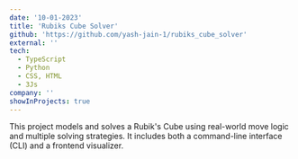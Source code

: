 ```yaml
---
date: '10-01-2023'
title: 'Rubiks Cube Solver'
github: 'https://github.com/yash-jain-1/rubiks_cube_solver'
external: ''
tech:
  - TypeScript
  - Python
  - CSS, HTML
  - 3Js 
company: ''
showInProjects: true
---
```

This project models and solves a Rubik's Cube using real-world move logic and multiple solving strategies. It includes both a command-line interface (CLI) and a frontend visualizer.
